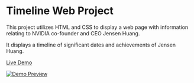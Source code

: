 # Timeline Web Project

This project utilizes HTML and CSS to display a web page with information relating to NVIDIA co-founder and CEO Jensen Huang.

It displays a timeline of significant dates and achievements of Jensen Huang.

[Live Demo](https://josephtrandev.github.io/Timeline-Web-Project/)

[![Demo Preview](https://i.postimg.cc/Px2BKbKh/image.png)](https://josephtrandev.github.io/Timeline-Web-Project/)